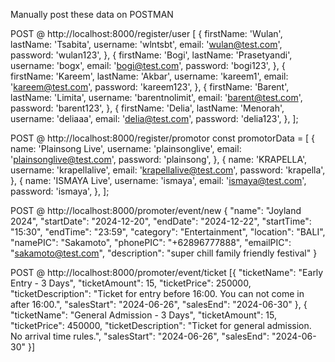 Manually post these data on POSTMAN

POST @ http://localhost:8000/register/user
[
{
firstName: 'Wulan',
lastName: 'Tsabita',
username: 'wlntsbt',
email: 'wulan@test.com',
password: 'wulan123',
},
{
firstName: 'Bogi',
lastName: 'Prasetyandi',
username: 'bogx',
email: 'bogi@test.com',
password: 'bogi123',
},
{
firstName: 'Kareem',
lastName: 'Akbar',
username: 'kareem1',
email: 'kareem@test.com',
password: 'kareem123',
},
{
firstName: 'Barent',
lastName: 'Limita',
username: 'barentnolimit',
email: 'barent@test.com',
password: 'barent123',
},
{
firstName: 'Delia',
lastName: 'Menorah',
username: 'deliaaa',
email: 'delia@test.com',
password: 'delia123',
},
];

POST @ http://localhost:8000/register/promotor
const promotorData = [
{
name: 'Plainsong Live',
username: 'plainsonglive',
email: 'plainsonglive@test.com',
password: 'plainsong',
},
{
name: 'KRAPELLA',
username: 'krapellalive',
email: 'krapellalive@test.com',
password: 'krapella',
},
{
name: 'ISMAYA Live',
username: 'ismaya',
email: 'ismaya@test.com',
password: 'ismaya',
},
];

POST @ http://localhost:8000/promoter/event/new
{
"name": "Joyland 2024",
"startDate": "2024-12-20",
"endDate": "2024-12-22",
"startTime": "15:30",
"endTime": "23:59",
"category": "Entertainment",
"location": "BALI",
"namePIC": "Sakamoto",
"phonePIC": "+62896777888",
"emailPIC": "sakamoto@test.com",
"description": "super chill family friendly festival"
}

POST @ http://localhost:8000/promoter/event/ticket
[{
"ticketName": "Early Entry - 3 Days",
"ticketAmount": 15,
"ticketPrice": 250000,
"ticketDescription": "Ticket for entry before 16:00. You can not come in after 16:00.",
"salesStart": "2024-06-26",
"salesEnd": "2024-06-30"
},
{
"ticketName": "General Admission - 3 Days",
"ticketAmount": 15,
"ticketPrice": 450000,
"ticketDescription": "Ticket for general admission. No arrival time rules.",
"salesStart": "2024-06-26",
"salesEnd": "2024-06-30"
}]
